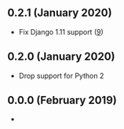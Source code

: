 0.2.1 (January 2020)
--------------------

- Fix Django 1.11 support ([9](https://github.com/ome/omero-signup/pull/9))

0.2.0 (January 2020)
--------------------

- Drop support for Python 2

0.0.0 (February 2019)
----------------------

-
